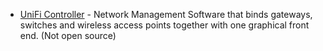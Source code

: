 * [UniFi Controller](https://www.ui.com/software/) - Network Management Software that binds gateways, switches and wireless access points together with one graphical front end. (Not open source)